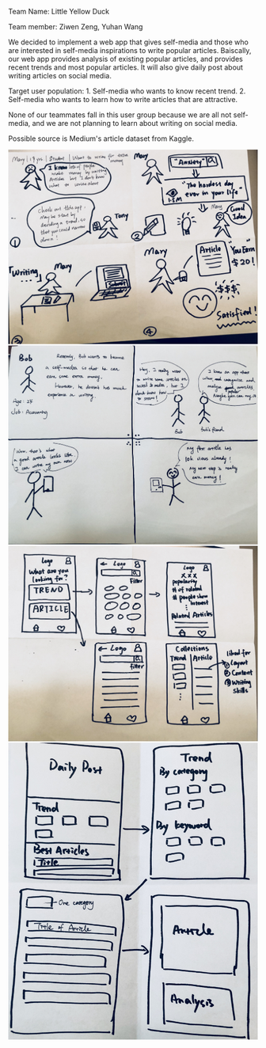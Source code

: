 Team Name: Little Yellow Duck


Team member: Ziwen Zeng, Yuhan Wang



We decided to implement a web app that gives self-media and those who are interested in self-media inspirations to 
write popular articles. Baiscally, our web app provides analysis of existing popular articles, and provides recent trends and most popular articles. It will also give daily post about writing articles on social media.

Target user population: 1. Self-media who wants to know recent trend.
2. Self-media who wants to learn how to write articles that are attractive. 

None of our teammates fall in this user group because we are all not self-media, and we are not planning to learn about writing on social media.

Possible source is Medium's article dataset from Kaggle.







![storyboard1](https://github.com/Hannahh1425/cogs121/blob/master/M1/Storyboard1.JPG)
![storyboard2](https://github.com/Hannahh1425/cogs121/blob/master/M1/Storyboard2.JPG)
![prototype1](https://github.com/Hannahh1425/cogs121/blob/master/M1/Prototype1.JPG)
![prototype2](https://github.com/Hannahh1425/cogs121/blob/master/M1/Prototype2.JPG)
